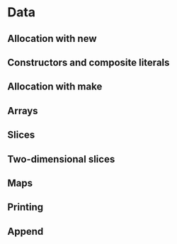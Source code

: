 # Data
## Allocation with new
## Constructors and composite literals
## Allocation with make
## Arrays
## Slices
## Two-dimensional slices
## Maps
## Printing
## Append
